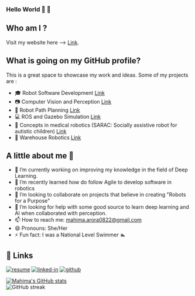 ### Hello World 👋 :robot:

## Who am I ?

Visit my website here --> [Link](https://mahimaarora2208.github.io/).

## What is going on my GitHub profile?

This is a great space to showcase my work and ideas. Some of my projects are :
- :mortar_board: Robot Software Development [Link](https://github.com/mahimaarora2208/PID_Controller_TDD)
- :camera: Computer Vision and Perception [Link](https://github.com/mahimaarora2208/Lane-Detection-and-Turn-Predeiction)
- :red_car: Robot Path Planning [Link](https://github.com/mahimaarora2208/Robot-Planning)
- :computer: ROS and Gazebo Simulation [Link](https://github.com/mahimaarora2208/part-pick-and-place-using-ur10)
- :hospital: Concepts in medical robotics (SARAC: Socially assistive robot for autistic children) [Link](https://github.com/mahimaarora2208/Design-in-SolidWorks)
- :customs: Warehouse Robotics [Link](https://github.com/mahimaarora2208/warehourse_robot_action_planning) 

## A little about me :girl:
- 🔭 I’m currently working on improving my knowledge in the field of Deep Learning. 
- 🌱 I’m recently learned how do follow Agile to develop software in robotics
- 👯 I’m looking to collaborate on projects that believe in creating "Robots for a Purpose"
- 🤔 I’m looking for help with some good source to learn deep learning and AI when collaborated with perception.
- 📫 How to reach me: mahima.arora0822@gmail.com 
- 😄 Pronouns: She/Her
- ⚡ Fun fact: I was a National Level Swimmer :swimmer:  

## 🔗 Links

[![resume](https://img.shields.io/badge/Resume-4285F4?style=for-the-badge&logo=read-the-docs&logoColor=white)](https://www.linkedin.com/in/mahima-arora2208/overlay/1635500563310/single-media-viewer/)
[![linked-in](https://img.shields.io/badge/Linked_In-0077B5?style=for-the-badge&logo=LinkedIn&logoColor=white)](https://www.linkedin.com/in/mahima-arora2208/)
[![github](https://img.shields.io/badge/GitHub-000000?style=for-the-badge&logo=GitHub&logoColor=white)](https://github.com/mahimaarora2208)

[![Mahima's GitHub stats](https://github-readme-stats.vercel.app/api/?username=mahimaarora2208&count_private=true&theme=tokyonight&showicons=true)](https://github-readme-stats.vercel.app/api/?username=mahimaarora2208&count_private=true&theme=tokyonight&showicons=true)  
![GitHub streak](https://github-readme-streak-stats.herokuapp.com/?user=mahimaarora2208&theme=dark)  
